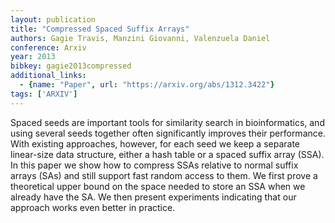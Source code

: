 ```yaml
---
layout: publication
title: "Compressed Spaced Suffix Arrays"
authors: Gagie Travis, Manzini Giovanni, Valenzuela Daniel
conference: Arxiv
year: 2013
bibkey: gagie2013compressed
additional_links:
  - {name: "Paper", url: "https://arxiv.org/abs/1312.3422"}
tags: ['ARXIV']
---
```

Spaced seeds are important tools for similarity search in bioinformatics, and
using several seeds together often significantly improves their performance.
With existing approaches, however, for each seed we keep a separate linear-size
data structure, either a hash table or a spaced suffix array (SSA). In this
paper we show how to compress SSAs relative to normal suffix arrays (SAs) and
still support fast random access to them. We first prove a theoretical upper
bound on the space needed to store an SSA when we already have the SA. We then
present experiments indicating that our approach works even better in practice.
